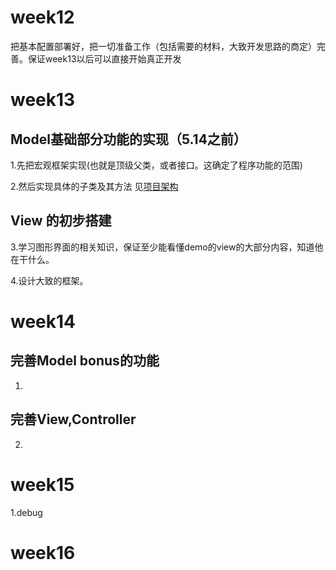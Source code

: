 # week12
把基本配置部署好，把一切准备工作（包括需要的材料，大致开发思路的商定）完善。保证week13以后可以直接开始真正开发
# week13
## Model基础部分功能的实现（5.14之前）
1.先把宏观框架实现(也就是顶级父类，或者接口。这确定了程序功能的范围)

2.然后实现具体的子类及其方法 见[项目架构](https://github.com/Surgiu/Java-Project-CS109/blob/Surgiu-patch-1/%E9%A1%B9%E7%9B%AE%E6%9E%B6%E6%9E%84.md)
## View 的初步搭建
3.学习图形界面的相关知识，保证至少能看懂demo的view的大部分内容，知道他在干什么。

4.设计大致的框架。
# week14
## 完善Model bonus的功能
1.
## 完善View,Controller
2.
# week15
1.debug
# week16
